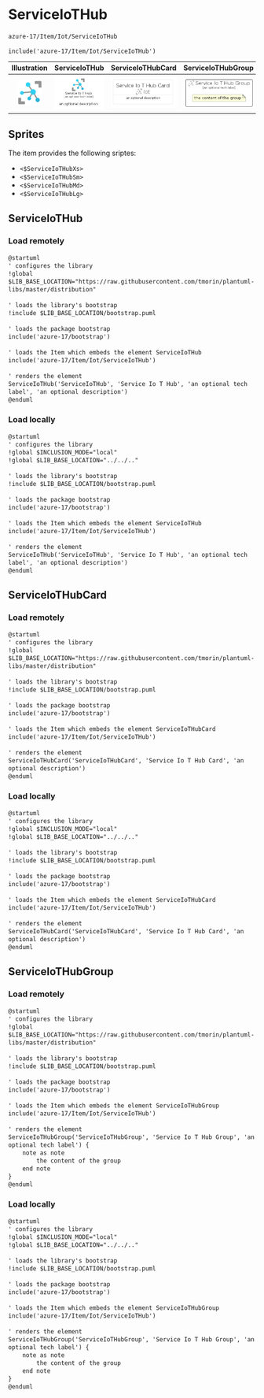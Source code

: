 # ServiceIoTHub


```text
azure-17/Item/Iot/ServiceIoTHub
```

```text
include('azure-17/Item/Iot/ServiceIoTHub')
```



| Illustration | ServiceIoTHub | ServiceIoTHubCard | ServiceIoTHubGroup |
| :---: | :---: | :---: | :---: |
| ![illustration for Illustration](../../../azure-17/Item/Iot/ServiceIoTHub.png) | ![illustration for ServiceIoTHub](../../../azure-17/Item/Iot/ServiceIoTHub.Local.png) | ![illustration for ServiceIoTHubCard](../../../azure-17/Item/Iot/ServiceIoTHubCard.Local.png) | ![illustration for ServiceIoTHubGroup](../../../azure-17/Item/Iot/ServiceIoTHubGroup.Local.png) |



## Sprites
The item provides the following sriptes:

- `<$ServiceIoTHubXs>`
- `<$ServiceIoTHubSm>`
- `<$ServiceIoTHubMd>`
- `<$ServiceIoTHubLg>`





## ServiceIoTHub

### Load remotely
```plantuml
@startuml
' configures the library
!global $LIB_BASE_LOCATION="https://raw.githubusercontent.com/tmorin/plantuml-libs/master/distribution"

' loads the library's bootstrap
!include $LIB_BASE_LOCATION/bootstrap.puml

' loads the package bootstrap
include('azure-17/bootstrap')

' loads the Item which embeds the element ServiceIoTHub
include('azure-17/Item/Iot/ServiceIoTHub')

' renders the element
ServiceIoTHub('ServiceIoTHub', 'Service Io T Hub', 'an optional tech label', 'an optional description')
@enduml
```

### Load locally
```plantuml
@startuml
' configures the library
!global $INCLUSION_MODE="local"
!global $LIB_BASE_LOCATION="../../.."

' loads the library's bootstrap
!include $LIB_BASE_LOCATION/bootstrap.puml

' loads the package bootstrap
include('azure-17/bootstrap')

' loads the Item which embeds the element ServiceIoTHub
include('azure-17/Item/Iot/ServiceIoTHub')

' renders the element
ServiceIoTHub('ServiceIoTHub', 'Service Io T Hub', 'an optional tech label', 'an optional description')
@enduml
```

## ServiceIoTHubCard

### Load remotely
```plantuml
@startuml
' configures the library
!global $LIB_BASE_LOCATION="https://raw.githubusercontent.com/tmorin/plantuml-libs/master/distribution"

' loads the library's bootstrap
!include $LIB_BASE_LOCATION/bootstrap.puml

' loads the package bootstrap
include('azure-17/bootstrap')

' loads the Item which embeds the element ServiceIoTHubCard
include('azure-17/Item/Iot/ServiceIoTHub')

' renders the element
ServiceIoTHubCard('ServiceIoTHubCard', 'Service Io T Hub Card', 'an optional description')
@enduml
```

### Load locally
```plantuml
@startuml
' configures the library
!global $INCLUSION_MODE="local"
!global $LIB_BASE_LOCATION="../../.."

' loads the library's bootstrap
!include $LIB_BASE_LOCATION/bootstrap.puml

' loads the package bootstrap
include('azure-17/bootstrap')

' loads the Item which embeds the element ServiceIoTHubCard
include('azure-17/Item/Iot/ServiceIoTHub')

' renders the element
ServiceIoTHubCard('ServiceIoTHubCard', 'Service Io T Hub Card', 'an optional description')
@enduml
```

## ServiceIoTHubGroup

### Load remotely
```plantuml
@startuml
' configures the library
!global $LIB_BASE_LOCATION="https://raw.githubusercontent.com/tmorin/plantuml-libs/master/distribution"

' loads the library's bootstrap
!include $LIB_BASE_LOCATION/bootstrap.puml

' loads the package bootstrap
include('azure-17/bootstrap')

' loads the Item which embeds the element ServiceIoTHubGroup
include('azure-17/Item/Iot/ServiceIoTHub')

' renders the element
ServiceIoTHubGroup('ServiceIoTHubGroup', 'Service Io T Hub Group', 'an optional tech label') {
    note as note
        the content of the group
    end note
}
@enduml
```

### Load locally
```plantuml
@startuml
' configures the library
!global $INCLUSION_MODE="local"
!global $LIB_BASE_LOCATION="../../.."

' loads the library's bootstrap
!include $LIB_BASE_LOCATION/bootstrap.puml

' loads the package bootstrap
include('azure-17/bootstrap')

' loads the Item which embeds the element ServiceIoTHubGroup
include('azure-17/Item/Iot/ServiceIoTHub')

' renders the element
ServiceIoTHubGroup('ServiceIoTHubGroup', 'Service Io T Hub Group', 'an optional tech label') {
    note as note
        the content of the group
    end note
}
@enduml
```

